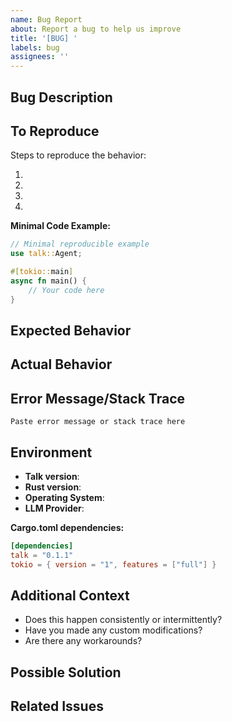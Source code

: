 ```yaml
---
name: Bug Report
about: Report a bug to help us improve
title: '[BUG] '
labels: bug
assignees: ''
---
```


## Bug Description

<!-- A clear and concise description of what the bug is -->

## To Reproduce

Steps to reproduce the behavior:

1.
2.
3.
4.

**Minimal Code Example:**

```rust
// Minimal reproducible example
use talk::Agent;

#[tokio::main]
async fn main() {
    // Your code here
}
```

## Expected Behavior

<!-- A clear and concise description of what you expected to happen -->

## Actual Behavior

<!-- What actually happened -->

## Error Message/Stack Trace

```
Paste error message or stack trace here
```

## Environment

- **Talk version**: <!-- e.g., 0.1.1 -->
- **Rust version**: <!-- Output of `rustc --version` -->
- **Operating System**: <!-- e.g., macOS 14.0, Ubuntu 22.04, Windows 11 -->
- **LLM Provider**: <!-- e.g., OpenAI, Anthropic -->

**Cargo.toml dependencies:**

```toml
[dependencies]
talk = "0.1.1"
tokio = { version = "1", features = ["full"] }
```

## Additional Context

<!-- Add any other context about the problem here -->

- Does this happen consistently or intermittently?
- Have you made any custom modifications?
- Are there any workarounds?

## Possible Solution

<!-- Optional: If you have suggestions on how to fix the bug -->

## Related Issues

<!-- Link any related issues here -->
